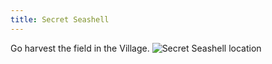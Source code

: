 ```yaml
---
title: Secret Seashell
---
```

Go harvest the field in the Village.
![Secret Seashell location](seashell_location.png)
